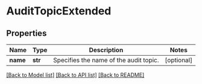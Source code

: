 # AuditTopicExtended

## Properties
Name | Type | Description | Notes
------------ | ------------- | ------------- | -------------
**name** | **str** | Specifies the name of the audit topic. | [optional] 

[[Back to Model list]](../README.md#documentation-for-models) [[Back to API list]](../README.md#documentation-for-api-endpoints) [[Back to README]](../README.md)



